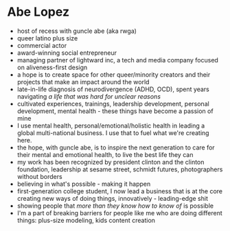 # Abe Lopez

- host of recess with guncle abe (aka rwga)
- queer latino plus size
- commercial actor
- award-winning social entrepreneur
- managing partner of lightward inc, a tech and media company focused on aliveness-first design
- a hope is to create space for other queer/minority creators and their projects that make an impact around the world
- late-in-life diagnosis of neurodivergence (ADHD, OCD), spent years navigating _a life that was hard for unclear reasons_
- cultivated experiences, trainings, leadership development, personal development, mental health - these things have become a passion of mine
- I use mental health, personal/emotional/holistic health in leading a global multi-national business. I use that to fuel what we're creating here.
- the hope, with guncle abe, is to inspire the next generation to care for their mental and emotional health, to live the best life they can
- my work has been recognized by president clinton and the clinton foundation, leadership at sesame street, schmidt futures, photographers without borders
- believing in what's possible - making it happen
- first-generation college student, I now lead a business that is at the core creating new ways of doing things, innovatively - leading-edge shit
- showing people that _more than they know how to know of_ is possible
- I'm a part of breaking barriers for people like me who are doing different things: plus-size modeling, kids content creation
